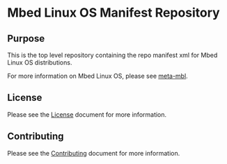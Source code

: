 # Mbed Linux OS Manifest Repository
## Purpose

This is the top level repository containing the repo manifest xml for Mbed Linux OS distributions.

For more information on Mbed Linux OS, please see [meta-mbl][meta-mbl].


## License

Please see the [License][mbl-license] document for more information.

## Contributing

Please see the [Contributing][mbl-contributing] document for more information.



[meta-mbl]: https://github.com/ARMmbed/meta-mbl/blob/master/README.md
[mbl-license]: LICENSE
[mbl-contributing]: CONTRIBUTING.md

